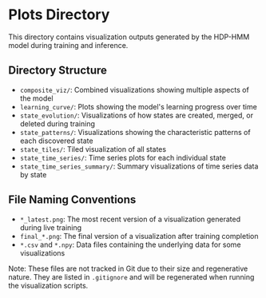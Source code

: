 # Plots Directory

This directory contains visualization outputs generated by the HDP-HMM model during training and inference.

## Directory Structure

- `composite_viz/`: Combined visualizations showing multiple aspects of the model
- `learning_curve/`: Plots showing the model's learning progress over time
- `state_evolution/`: Visualizations of how states are created, merged, or deleted during training
- `state_patterns/`: Visualizations showing the characteristic patterns of each discovered state
- `state_tiles/`: Tiled visualization of all states
- `state_time_series/`: Time series plots for each individual state
- `state_time_series_summary/`: Summary visualizations of time series data by state

## File Naming Conventions

- `*_latest.png`: The most recent version of a visualization generated during live training
- `final_*.png`: The final version of a visualization after training completion
- `*.csv` and `*.npy`: Data files containing the underlying data for some visualizations

Note: These files are not tracked in Git due to their size and regenerative nature. They are listed in `.gitignore` and will be regenerated when running the visualization scripts.
